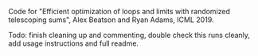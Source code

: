 Code for "Efficient optimization of loops and limits with randomized telescoping sums", Alex Beatson and Ryan Adams, ICML 2019.

Todo: finish cleaning up and commenting, double check this runs cleanly, add usage instructions and full readme.
